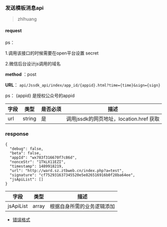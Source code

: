 ### 发送模板消息api
>zhlhuang

#### request

ps：

1.调用该接口的时候需要在open平台设置 secret

2.微信后台设计js调用的域名

 **method** ：post
 
 **URL**： `api/Jssdk_api/index/app_id/{appid}.html?time={time}&sign={sign}`
 
ps： {appid} 是授权公众号的appid
 

字段 | 类型|是否必须|描述
---|---|---|---|
url | string|是|调用jssdk的网页地址，location.href 获取|


### response

```
{
  "debug": false,
  "beta": false,
  "appId": "wx783f316670f7c86d",
  "nonceStr": "1TkLX11EZI",
  "timestamp": 1489918219,
  "url": "http://ward.sz.ztbweb.cn/index.php?a=test",
  "signature": "cf752931637345520e5e826516916b0f28ba64ee",
  "jsApiList": []
}
```

字段 | 类型|描述
---|---|---
jsApiList | array|根据自身所需的业务逻辑添加

* [错误格式](/Api/01Api错误返回.html)


